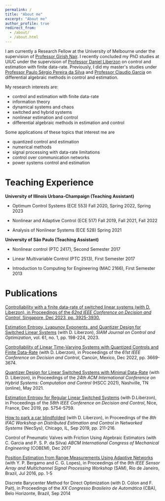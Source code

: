 ```yaml
---
permalink: /
title: "About me"
excerpt: "About me"
author_profile: true
redirect_from: 
  - /about/
  - /about.html
---
```

I am currently a Research Fellow at the University of Melbourne under the supervision of <a href="https://findanexpert.unimelb.edu.au/profile/474-girish-nair"> Professor Girish Nair</a>.
I recently concluded my PhD studies at UIUC under the supervision of <a href="http://liberzon.csl.illinois.edu/">Professor Daniel Liberzon</a>  on control and estimation with finite data-rate. Previously, I did my master's studies under <a href="https://scholar.google.fr/citations?user=bHfxlykAAAAJ&hl=en">Professor Paulo Sérgio Pereira da Silva</a> and <a href="https://www.researchgate.net/profile/Claudio-Garcia-12">Professor Claudio Garcia</a> on differential algebraic methods in control and estimation.

My research interests are:
 - control and estimation with finite data-rate
 - information theory
 - dynamical systems and chaos
 - switched and hybrid systems
 - nonlinear estimation and control
 - differential algebraic methods in estimation and control

Some applications of these topics that interest me are
 - quantized control and estimation
 - numerical methods
 - signal processing with data-rate limitations
 - control over communication networks
 - power systems control and estimation
 

# Teaching Experience

**University of Illinois Urbana-Champaign (Teaching Assistant)**

- Optimum Control Systems (ECE 553)    Fall 2020, Spring 2022, Spring 2023

- Nonlinear and Adaptive Control (ECE 517) Fall 2019, Fall 2021, Fall 2022
      
- Analysis of Nonlinear Systems (ECE 528) Spring 2021

**University of São Paulo (Teaching Assistant)**

- Nonlinear control (PTC 2417), Second Semester 2017 

- Linear Multivariable Control (PTC 2513), First Semester 2017

- Introduction to Computing for Engineering (MAC 2166), First Semester 2013



# Publications 

<a href="https://ieeexplore.ieee.org/document/10384053"> Controllability with a finite data-rate of switched linear systems (with D. Liberzon), in Proceedings of the *62nd IEEE Conference on Decision and Control*, Singapore, Dec 2023, pp. 3925-3930. 

<a href="https://epubs.siam.org/doi/10.1137/21M1411871">Estimation Entropy, Lyapunov Exponents, and Quantizer Design for Switched Linear Systems</a> (with D. Liberzon), *SIAM Journal on Control and Optimization*, vol. 61, no. 1, pp. 198-224, 2023. 


<a href ="https://ieeexplore.ieee.org/document/9992626">Controllability of Linear Time-Varying Systems with Quantized Controls and Finite Data-Rate</a> (with D. Liberzon), in Proceedings of the *61st IEEE Conference on Decision and Control*, Cancún, Mexico, Dec 2022, pp. 3669-3674.
    
<a href ="https://dl.acm.org/doi/10.1145/3447928.3456645">Quantizer Design for Linear Switched Systems with Minimal Data-Rate</a> (with D. Liberzon), in Proceedings of the *24th ACM International Conference on Hybrid Systems: Computation and Control* (HSCC 2021), Nashville, TN (online), May 2021.

        
<a href="https://ieeexplore.ieee.org/document/9030155">Estimation Entropy for Regular Linear Switched Systems</a> (with D.Liberzon), in Proceedings of the *58th IEEE Conference on Decision and Control*, Nice, France, Dec 2019, pp. 5754-5759.
        
<a href ="https://www.sciencedirect.com/science/article/pii/S2405896319320117">How to park a car blindfolded</a> (with D. Liberzon), in Proceedings of the *8th IFAC Workshop on Distributed Estimation and Control in Networked Systems* (NecSys), Chicago, IL, Sep 2019, pp. 211-216.

Control of Pneumatic Valves with Friction Using Algebraic Estimators (with C. Garcia and P. S. P. da Silva) *ABCM International Congress of Mechanical Engineering* (COBEM), Dec 2017

<a href ="https://ieeexplore.ieee.org/document/7569739">Position Estimation from Range Measurements Using Adaptive Networks</a> (with Y. P. Bergamo and C. G. Lopes), in Proceedings of the *9th IEEE Sensor Array and Multichannel Signal Processing Workshop* (SAM), Rio de Janeiro, Brazil, Jul 2016, pp. 1-5


Discrete Barycenter Method for Direct Optimization (with D. Cólon and F. Pait), in Proceedings of the *XX Congresso Brasileiro de Automática* (CBA), Belo Horizonte, Brazil, Sep 2014
        
